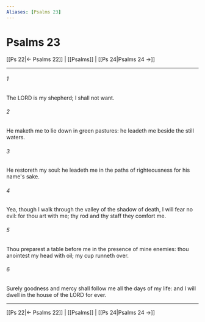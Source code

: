 ```yaml
---
Aliases: [Psalms 23]
---
```

# Psalms 23

[[Ps 22|← Psalms 22]] | [[Psalms]] | [[Ps 24|Psalms 24 →]]
***



###### 1 
The LORD is my shepherd; I shall not want. 

###### 2 
He maketh me to lie down in green pastures: he leadeth me beside the still waters. 

###### 3 
He restoreth my soul: he leadeth me in the paths of righteousness for his name's sake. 

###### 4 
Yea, though I walk through the valley of the shadow of death, I will fear no evil: for thou art with me; thy rod and thy staff they comfort me. 

###### 5 
Thou preparest a table before me in the presence of mine enemies: thou anointest my head with oil; my cup runneth over. 

###### 6 
Surely goodness and mercy shall follow me all the days of my life: and I will dwell in the house of the LORD for ever.

***
[[Ps 22|← Psalms 22]] | [[Psalms]] | [[Ps 24|Psalms 24 →]]
